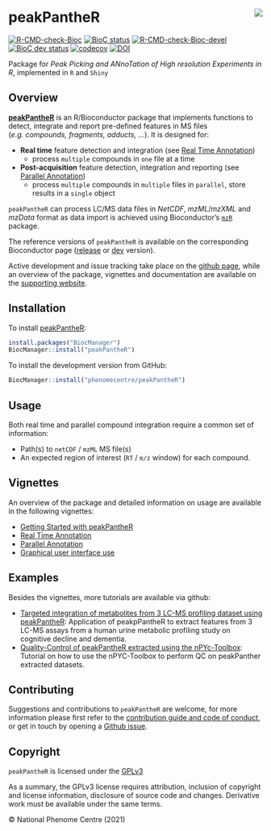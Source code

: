 

# peakPantheR <img src="man/figures/peakPantheR-logo.png" align="right" />

[![R-CMD-check-Bioc](https://github.com/phenomecentre/peakPantheR/workflows/R-CMD-check-bioc/badge.svg)](https://github.com/phenomecentre/peakPantheR/actions)
[![BioC status](http://www.bioconductor.org/shields/build/release/bioc/peakPantheR.svg)](https://bioconductor.org/checkResults/release/bioc-LATEST/peakPantheR)
[![R-CMD-check-Bioc-devel](https://github.com/phenomecentre/peakPantheR/workflows/R-CMD-check-bioc-devel/badge.svg)](https://github.com/phenomecentre/peakPantheR/actions)
[![BioC dev status](http://www.bioconductor.org/shields/build/devel/bioc/peakPantheR.svg)](https://bioconductor.org/checkResults/devel/bioc-LATEST/peakPantheR)
[![codecov](https://codecov.io/gh/phenomecentre/peakPantheR/branch/master/graph/badge.svg)](https://codecov.io/gh/phenomecentre/peakPantheR/branch/master)
[![DOI](https://zenodo.org/badge/116680214.svg)](https://zenodo.org/badge/latestdoi/116680214)


Package for *Peak Picking and ANnoTation of High resolution Experiments in R*, implemented in `R` and `Shiny`

## Overview

[**peakPantheR**](https://phenomecentre.github.io/peakPantheR.github.io/) is an R/Bioconductor package that implements functions to detect, integrate and report pre-defined features in MS files (*e.g. compounds, fragments, adducts, …*). It is designed for:

  - **Real time** feature detection and integration (see [Real Time Annotation](https://phenomecentre.github.io/peakPantheR.github.io/articles/real-time-annotation.html))
      - process `multiple` compounds in `one` file at a time
  - **Post-acquisition** feature detection, integration and reporting (see [Parallel Annotation](https://phenomecentre.github.io/peakPantheR.github.io/articles/parallel-annotation.html))
      - process `multiple` compounds in `multiple` files in `parallel`, store results in a `single` object

`peakPantheR` can process LC/MS data files in *NetCDF*, *mzML*/*mzXML* and *mzData* format as data import is achieved using Bioconductor’s [`mzR`](https://bioconductor.org/packages/3.10/mzR) package.

The reference versions of `peakPantheR` is available on the corresponding Bioconductor page ([release](https://bioconductor.org/packages/release/bioc/html/peakPantheR.html) or [dev](https://bioconductor.org/packages/devel/bioc/html/peakPantheR.html) version).

Active development and issue tracking take place on the [github page](https://github.com/phenomecentre/peakPantheR), while an overview of the package, vignettes and documentation are available on the [supporting website](https://phenomecentre.github.io/peakPantheR.github.io/).

## Installation

To install [peakPantheR](https://bioconductor.org/packages/release/bioc/html/peakPantheR.html):
``` r
install.packages("BiocManager")
BiocManager::install("peakPantheR")
```

To install the development version from GitHub:
``` r
BiocManager::install("phenomecentre/peakPantheR")
```

## Usage

Both real time and parallel compound integration require a common set of information:

  - Path(s) to `netCDF` / `mzML` MS file(s)
  - An expected region of interest (`RT` / `m/z` window) for each compound.

## Vignettes
An overview of the package and detailed information on usage are available in the following vignettes:

  - [Getting Started with peakPantheR](https://phenomecentre.github.io/peakPantheR.github.io/articles/getting-started.html)
  - [Real Time Annotation](https://phenomecentre.github.io/peakPantheR.github.io/articles/real-time-annotation.html)
  - [Parallel Annotation](https://phenomecentre.github.io/peakPantheR.github.io/articles/parallel-annotation.html)
  - [Graphical user interface use](https://phenomecentre.github.io/peakPantheR.github.io/articles/peakPantheR-GUI.html)
  
## Examples
Besides the vignettes, more tutorials are available via github:
  - [Targeted integration of metabolites from 3 LC-MS profiling dataset using peakPantheR](https://github.com/phenomecentre/metabotyping-dementia-urine): Application of peakpPantheR to extract features from 3 LC-MS assays from a human urine metabolic profiling study on cognitive decline and dementia.   
  - [Quality-Control of peakPantheR extracted using the nPYc-Toolbox](https://github.com/phenomecentre/nPYc-toolbox-tutorials): Tutorial on how to use the nPYC-Toolbox to perform QC on peakPanther extracted datasets.
  

## Contributing

Suggestions and contributions to `peakPantheR` are welcome, for more information please first refer to the [contribution guide and code of conduct](./CONTRIBUTIONS.md), or get in touch by opening a [Github issue](https://github.com/phenomecentre/peakPantheR/issues/).


## Copyright

`peakPantheR` is licensed under the [GPLv3](http://choosealicense.com/licenses/gpl-3.0/)

As a summary, the GPLv3 license requires attribution, inclusion of copyright and license information, disclosure of source code and changes. Derivative work must be available under the same terms.

© National Phenome Centre (2021)
